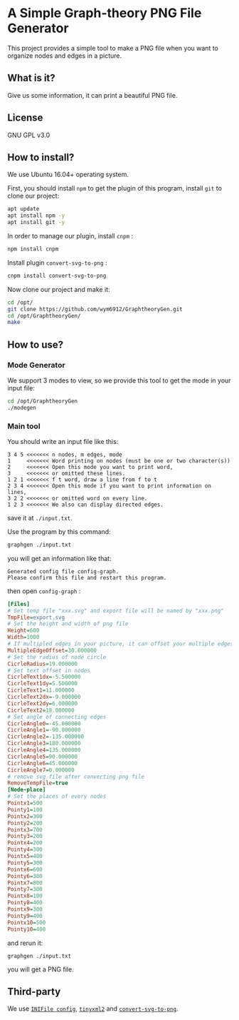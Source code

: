 # A Simple Graph-theory PNG File Generator

This project provides a simple tool to make a PNG file when you want to organize nodes and edges in a picture.

## What is it?

Give us some information, it can print a beautiful PNG file.

## License

GNU GPL v3.0

## How to install?

We use Ubuntu 16.04+ operating system.

First, you should install `npm` to get the plugin of this program, install `git` to clone our project:

```bash
apt update
apt install npm -y
apt install git -y
```

In order to manage our plugin, install `cnpm` :

```bash
npm install cnpm
```

Install plugin `convert-svg-to-png` :

```bash
cnpm install convert-svg-to-png
```

Now clone our project and make it:

```bash
cd /opt/
git clone https://github.com/wym6912/GraphtheoryGen.git
cd /opt/GraphtheoryGen/
make
```

## How to use?

### Mode Generator

We support 3 modes to view, so we provide this tool to get the mode in your input file:

```bash
cd /opt/GraphtheoryGen
./modegen
```

### Main tool

You should write an input file like this:

```text
3 4 5 <<<<<<< n nodes, m edges, mode
1     <<<<<<< Word printing on nodes (must be one or two character(s))
2     <<<<<<< Open this mode you want to print word,
3     <<<<<<< or omitted these lines.
1 2 1 <<<<<<< f t word, draw a line from f to t
2 3 4 <<<<<<< Open this mode if you want to print information on lines,
3 2 2 <<<<<<< or omitted word on every line.
1 2 3 <<<<<<< We also can display directed edges.
```

save it at `./input.txt`.

Use the program by this command:

```bash
graphgen ./input.txt
```

you will get an information like that:

```text
Generated config file config-graph.
Please confirm this file and restart this program.
```

then open `config-graph` :

```ini
[Files]
# Set temp file "xxx.svg" and export file will be named by "xxx.png"
TmpFile=export.svg
# Set the height and width of png file
Height=600
Width=1000
# If multipled edges in your picture, it can offset your multiple edges to prevent match together these edges.
MultipleEdgeOffset=30.000000
# Set the radius of node circle
CicrleRadius=19.000000
# Set text offset in nodes
CicrleText1dx=-5.500000
CicrleText1dy=5.500000
CicrleText1=11.000000
CicrleText2dx=-9.000000
CicrleText2dy=6.000000
CicrleText2=18.000000
# Set angle of connecting edges
CicrleAngle0=-45.000000
CicrleAngle1=-90.000000
CicrleAngle2=-135.000000
CicrleAngle3=180.000000
CicrleAngle4=135.000000
CicrleAngle5=90.000000
CicrleAngle6=45.000000
CicrleAngle7=0.000000
# remove svg file after converting png file
RemoveTempFile=true
[Node-place]
# Set the places of every nodes
Pointx1=500
Pointy1=100
Pointx2=300
Pointy2=200
Pointx3=700
Pointy3=200
Pointx4=200
Pointy4=300
Pointx5=400
Pointy5=300
Pointx6=600
Pointy6=300
Pointx7=800
Pointy7=300
Pointx8=100
Pointy8=400
Pointx9=300
Pointy9=400
Pointx10=500
Pointy10=400
```

and rerun it:

```text
graphgen ./input.txt
```

you will get a PNG file.

## Third-party 

We use [`INIFile config`](https://github.com/Winnerhust/inifile2), [`tinyxml2`](https://github.com/leethomason/tinyxml2) and [`convert-svg-to-png`](https://github.com/TheZyppi/convert-svg-to-png).
